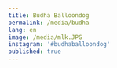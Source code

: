 ```yaml
---
title: Budha Balloondog
permalink: /media/budha
lang: en
image: /media/mlk.JPG
instagram: '#budhaballoondog'
published: true
---
```



